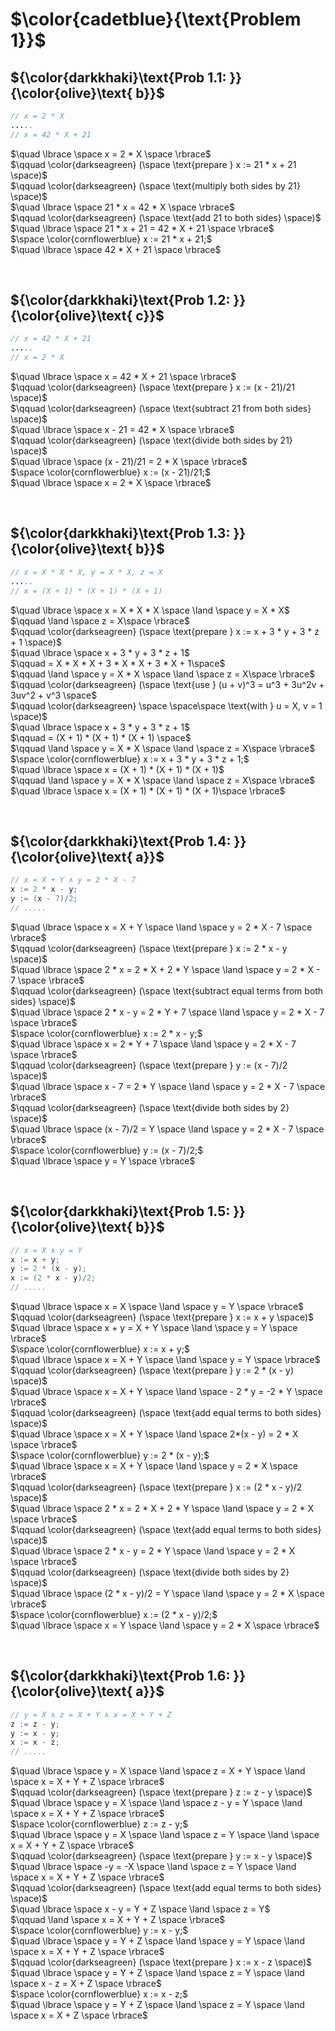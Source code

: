 # $\color{cadetblue}{\text{Problem 1}}$

## ${\color{darkkhaki}\text{Prob 1.1: }}{\color{olive}\text{ b}}$

```java
// x = 2 * X
.....
// x = 42 * X + 21
```

$\quad \lbrace \space x = 2 * X \space \rbrace$  
$\qquad \color{darkseagreen} (\space \text{prepare } x := 21 * x + 21 \space)$  
$\qquad \color{darkseagreen} (\space \text{multiply both sides by 21} \space)$  
$\quad \lbrace \space 21 * x = 42 * X \space \rbrace$  
$\qquad \color{darkseagreen} (\space \text{add 21 to both sides} \space)$  
$\quad \lbrace \space 21 * x + 21 = 42 * X + 21 \space \rbrace$  
$\space \color{cornflowerblue} x := 21 * x + 21;$  
$\quad \lbrace \space 42 * X + 21 \space \rbrace$  

&nbsp;

## ${\color{darkkhaki}\text{Prob 1.2: }}{\color{olive}\text{ c}}$

```java
// x = 42 * X + 21
.....
// x = 2 * X
```

$\quad \lbrace \space x = 42 * X + 21 \space \rbrace$  
$\qquad \color{darkseagreen} (\space \text{prepare } x := (x - 21)/21 \space)$  
$\qquad \color{darkseagreen} (\space \text{subtract 21 from both sides} \space)$  
$\quad \lbrace \space x - 21 = 42 * X \space \rbrace$  
$\qquad \color{darkseagreen} (\space \text{divide both sides by 21} \space)$  
$\quad \lbrace \space (x - 21)/21 = 2 * X \space \rbrace$  
$\space \color{cornflowerblue} x := (x - 21)/21;$  
$\quad \lbrace \space x = 2 * X \space \rbrace$  

&nbsp;

## ${\color{darkkhaki}\text{Prob 1.3: }}{\color{olive}\text{ b}}$

```java
// x = X * X * X, y = X * X, z = X
.....
// x = (X + 1) * (X + 1) * (X + 1)  
```

$\quad \lbrace \space x = X * X * X \space \land \space y = X * X$  
$\qquad \land \space z = X\space \rbrace$  
$\qquad \color{darkseagreen} (\space \text{prepare } x := x + 3 * y + 3 * z + 1 \space)$  
$\quad \lbrace \space x + 3 * y + 3 * z + 1$  
$\qquad = X * X * X + 3 * X * X + 3 * X + 1\space$  
$\qquad \land \space y = X * X \space \land \space z = X\space \rbrace$  
$\qquad \color{darkseagreen} (\space \text{use } (u + v)^3 = u^3 + 3u^2v + 3uv^2 + v^3 \space$  
$\qquad \color{darkseagreen} \space \space\space \text{with } u = X, v = 1 \space)$  
$\quad \lbrace \space x + 3 * y + 3 * z + 1$  
$\qquad = (X + 1) * (X + 1) * (X + 1) \space$  
$\qquad \land \space y = X * X \space \land \space z = X\space \rbrace$  
$\space \color{cornflowerblue} x := x + 3 * y + 3 * z + 1;$  
$\quad \lbrace \space x = (X + 1) * (X + 1) * (X + 1)$  
$\qquad \land \space y = X * X \space \land \space z = X\space \rbrace$  
$\quad \lbrace \space x = (X + 1) * (X + 1) * (X + 1)\space \rbrace$  

&nbsp;

## ${\color{darkkhaki}\text{Prob 1.4: }}{\color{olive}\text{ a}}$

```java
// x = X + Y ∧ y = 2 * X - 7
x := 2 * x - y; 
y := (x - 7)/2;
// .....
```

$\quad \lbrace \space x = X + Y \space \land \space y = 2 * X - 7 \space \rbrace$  
$\qquad \color{darkseagreen} (\space \text{prepare } x := 2 * x - y \space)$  
$\quad \lbrace \space 2 * x = 2 * X + 2 * Y \space \land \space y = 2 * X - 7 \space \rbrace$  
$\qquad \color{darkseagreen} (\space \text{subtract equal terms from both sides} \space)$  
$\quad \lbrace \space 2 * x - y = 2 * Y + 7 \space \land \space y = 2 * X - 7 \space \rbrace$  
$\space \color{cornflowerblue} x := 2 * x - y;$  
$\quad \lbrace \space x = 2 * Y + 7 \space \land \space y = 2 * X - 7 \space \rbrace$  
$\qquad \color{darkseagreen} (\space \text{prepare } y := (x - 7)/2 \space)$  
$\quad \lbrace \space x - 7 = 2 * Y \space \land \space y = 2 * X - 7 \space \rbrace$  
$\qquad \color{darkseagreen} (\space \text{divide both sides by 2} \space)$  
$\quad \lbrace \space (x - 7)/2 = Y \space \land \space y = 2 * X - 7 \space \rbrace$  
$\space \color{cornflowerblue} y := (x - 7)/2;$  
$\quad \lbrace \space y = Y \space \rbrace$


&nbsp;

## ${\color{darkkhaki}\text{Prob 1.5: }}{\color{olive}\text{ b}}$

```java
// x = X ∧ y = Y 
x := x + y; 
y := 2 * (x - y);
x := (2 * x - y)/2;
// .....
```

$\quad \lbrace \space x = X \space \land \space y = Y \space \rbrace$  
$\qquad \color{darkseagreen} (\space \text{prepare } x := x + y \space)$  
$\quad \lbrace \space x + y = X + Y \space \land \space y = Y \space \rbrace$  
$\space \color{cornflowerblue} x := x + y;$  
$\quad \lbrace \space x = X + Y \space \land \space y = Y \space \rbrace$  
$\qquad \color{darkseagreen} (\space \text{prepare } y := 2 * (x - y) \space)$  
$\quad \lbrace \space x = X + Y \space \land \space - 2 * y = -2 * Y \space \rbrace$  
$\qquad \color{darkseagreen} (\space \text{add equal terms to both sides} \space)$  
$\quad \lbrace \space x = X + Y \space \land \space 2*(x - y) = 2 * X \space \rbrace$  
$\space \color{cornflowerblue} y := 2 * (x - y);$  
$\quad \lbrace \space x = X + Y \space \land \space y = 2 * X \space \rbrace$  
$\qquad \color{darkseagreen} (\space \text{prepare } x := (2 * x - y)/2 \space)$  
$\quad \lbrace \space 2 * x = 2 * X + 2 * Y \space \land \space y = 2 * X \space \rbrace$  
$\qquad \color{darkseagreen} (\space \text{add equal terms to both sides} \space)$  
$\quad \lbrace \space 2 * x - y = 2 * Y \space \land \space y = 2 * X \space \rbrace$  
$\qquad \color{darkseagreen} (\space \text{divide both sides by 2} \space)$  
$\quad \lbrace \space (2 * x - y)/2 = Y \space \land \space y = 2 * X \space \rbrace$  
$\space \color{cornflowerblue} x := (2 * x - y)/2;$  
$\quad \lbrace \space x = Y \space \land \space y = 2 * X \space \rbrace$  

&nbsp;

## ${\color{darkkhaki}\text{Prob 1.6: }}{\color{olive}\text{ a}}$

```java
// y = X ∧ z = X + Y ∧ x = X + Y + Z
z := z - y; 
y := x - y; 
x := x - z;
// .....
```

$\quad \lbrace \space y = X \space \land \space z = X + Y \space \land \space x = X + Y + Z \space \rbrace$  
$\qquad \color{darkseagreen} (\space \text{prepare } z := z - y \space)$  
$\quad \lbrace \space y = X \space \land \space z - y = Y \space \land \space x = X + Y + Z \space \rbrace$  
$\space \color{cornflowerblue} z := z - y;$  
$\quad \lbrace \space y = X \space \land \space z = Y \space \land \space x = X + Y + Z \space \rbrace$  
$\qquad \color{darkseagreen} (\space \text{prepare } y := x - y \space)$  
$\quad \lbrace \space -y = -X \space \land \space z = Y \space \land \space x = X + Y + Z \space \rbrace$  
$\qquad \color{darkseagreen} (\space \text{add equal terms to both sides} \space)$  
$\quad \lbrace \space x - y = Y + Z \space \land \space z = Y$  
$\qquad \land \space x = X + Y + Z \space \rbrace$  
$\space \color{cornflowerblue} y := x - y;$  
$\quad \lbrace \space y = Y + Z \space \land \space y = Y \space \land \space x = X + Y + Z \space \rbrace$  
$\qquad \color{darkseagreen} (\space \text{prepare } x := x - z \space)$  
$\quad \lbrace \space y = Y + Z \space \land \space z = Y \space \land \space x - z = X + Z \space \rbrace$  
$\space \color{cornflowerblue} x := x - z;$  
$\quad \lbrace \space y = Y + Z \space \land \space z = Y \space \land \space x = X + Z \space \rbrace$  

&nbsp;
